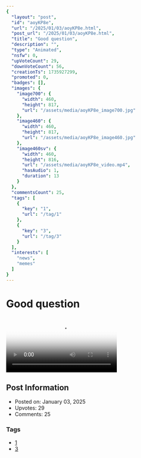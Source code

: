 ```yaml
---
{
  "layout": "post",
  "id": "aoyKP8e",
  "url": "/2025/01/03/aoyKP8e.html",
  "post_url": "/2025/01/03/aoyKP8e.html",
  "title": "Good question",
  "description": "",
  "type": "Animated",
  "nsfw": 0,
  "upVoteCount": 29,
  "downVoteCount": 56,
  "creationTs": 1735927299,
  "promoted": 0,
  "badges": [],
  "images": {
    "image700": {
      "width": 460,
      "height": 817,
      "url": "/assets/media/aoyKP8e_image700.jpg"
    },
    "image460": {
      "width": 460,
      "height": 817,
      "url": "/assets/media/aoyKP8e_image460.jpg"
    },
    "image460sv": {
      "width": 460,
      "height": 816,
      "url": "/assets/media/aoyKP8e_video.mp4",
      "hasAudio": 1,
      "duration": 13
    }
  },
  "commentsCount": 25,
  "tags": [
    {
      "key": "1",
      "url": "/tag/1"
    },
    {
      "key": "3",
      "url": "/tag/3"
    }
  ],
  "interests": [
    "news",
    "memes"
  ]
}
---
```


# Good question

<video controls playsinline loop poster="/assets/media/aoyKP8e_image460.jpg">
  <source src="/assets/media/aoyKP8e_video.mp4" type="video/mp4">
  Your browser does not support the video tag.
</video>

## Post Information

- Posted on: January 03, 2025
- Upvotes: 29
- Comments: 25

### Tags

- [1](/tag/1)
- [3](/tag/3)
